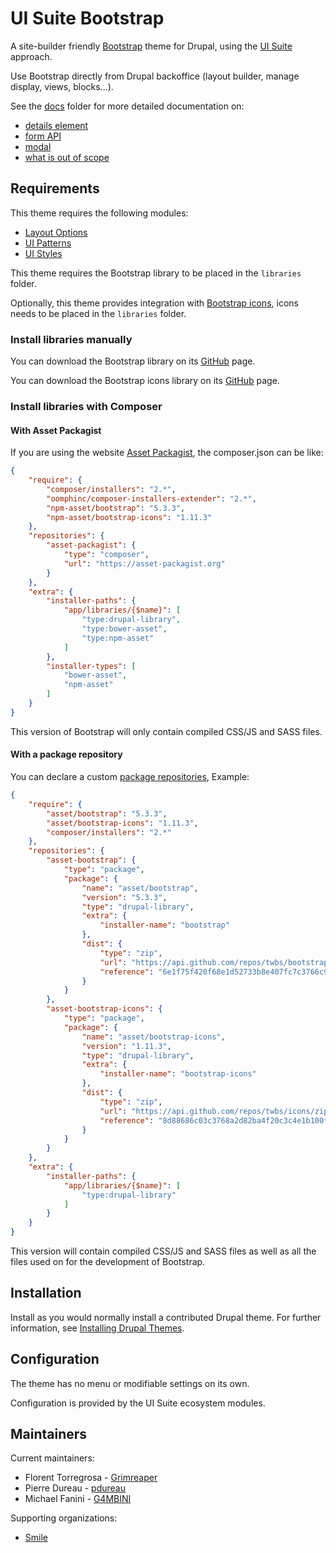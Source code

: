 # UI Suite Bootstrap

A site-builder friendly [Bootstrap](https://getbootstrap.com/) theme for
Drupal, using the [UI Suite](https://www.drupal.org/project/ui_suite) approach.

Use Bootstrap directly from Drupal backoffice (layout builder, manage display,
views, blocks...).

See the [docs](./docs) folder for more detailed documentation on:
- [details element](./docs/Details.md)
- [form API](./docs/Forms.md)
- [modal](./docs/Modal.md)
- [what is out of scope](./docs/Out-of-scope.md)


## Requirements

This theme requires the following modules:
- [Layout Options](https://www.drupal.org/project/layout_options)
- [UI Patterns](https://www.drupal.org/project/ui_patterns)
- [UI Styles](https://www.drupal.org/project/ui_styles)

This theme requires the Bootstrap library to be placed in the `libraries`
folder.

Optionally, this theme provides integration with
[Bootstrap icons](https://icons.getbootstrap.com), icons needs to be placed in
the `libraries` folder.


### Install libraries manually

You can download the Bootstrap library on its
[GitHub](https://github.com/twbs/bootstrap) page.

You can download the Bootstrap icons library on its
[GitHub](https://github.com/twbs/icons) page.


### Install libraries with Composer

#### With Asset Packagist

If you are using the website [Asset Packagist](https://asset-packagist.org), the
composer.json can be like:

```json
{
    "require": {
        "composer/installers": "2.*",
        "oomphinc/composer-installers-extender": "2.*",
        "npm-asset/bootstrap": "5.3.3",
        "npm-asset/bootstrap-icons": "1.11.3"
    },
    "repositories": {
        "asset-packagist": {
            "type": "composer",
            "url": "https://asset-packagist.org"
        }
    },
    "extra": {
        "installer-paths": {
            "app/libraries/{$name}": [
                "type:drupal-library",
                "type:bower-asset",
                "type:npm-asset"
            ]
        },
        "installer-types": [
            "bower-asset",
            "npm-asset"
        ]
    }
}
```

This version of Bootstrap will only contain compiled CSS/JS and SASS files.

#### With a package repository

You can declare a custom [package repositories](https://getcomposer.org/doc/05-repositories.md#package-2),
Example:

```json
{
    "require": {
        "asset/bootstrap": "5.3.3",
        "asset/bootstrap-icons": "1.11.3",
        "composer/installers": "2.*"
    },
    "repositories": {
        "asset-bootstrap": {
            "type": "package",
            "package": {
                "name": "asset/bootstrap",
                "version": "5.3.3",
                "type": "drupal-library",
                "extra": {
                    "installer-name": "bootstrap"
                },
                "dist": {
                    "type": "zip",
                    "url": "https://api.github.com/repos/twbs/bootstrap/zipball/6e1f75f420f68e1d52733b8e407fc7c3766c9dba",
                    "reference": "6e1f75f420f68e1d52733b8e407fc7c3766c9dba"
                }
            }
        },
        "asset-bootstrap-icons": {
            "type": "package",
            "package": {
                "name": "asset/bootstrap-icons",
                "version": "1.11.3",
                "type": "drupal-library",
                "extra": {
                    "installer-name": "bootstrap-icons"
                },
                "dist": {
                    "type": "zip",
                    "url": "https://api.github.com/repos/twbs/icons/zipball/8d88686c03c3768a2d82ba4f20c3c4e1b100fa29",
                    "reference": "8d88686c03c3768a2d82ba4f20c3c4e1b100fa29"
                }
            }
        }
    },
    "extra": {
        "installer-paths": {
            "app/libraries/{$name}": [
                "type:drupal-library"
            ]
        }
    }
}
```

This version will contain compiled CSS/JS and SASS files as well as all the
files used on for the development of Bootstrap.


## Installation

Install as you would normally install a contributed Drupal theme. For further
information, see
[Installing Drupal Themes](https://www.drupal.org/docs/extending-drupal/themes/installing-themes).


## Configuration

The theme has no menu or modifiable settings on its own.

Configuration is provided by the UI Suite ecosystem modules.


## Maintainers

Current maintainers:
- Florent Torregrosa - [Grimreaper](https://www.drupal.org/user/2388214)
- Pierre Dureau - [pdureau](https://www.drupal.org/user/1903334)
- Michael Fanini - [G4MBINI](https://www.drupal.org/user/2533498)

Supporting organizations:
- [Smile](https://www.drupal.org/smile)

